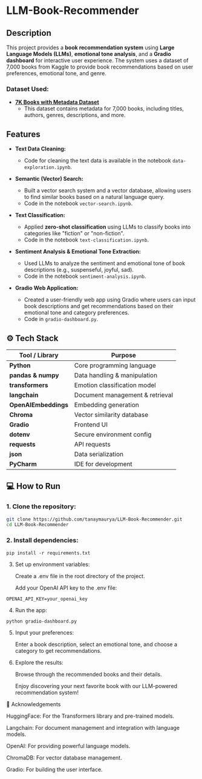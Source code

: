 # LLM-Book-Recommender

## Description

This project provides a **book recommendation system** using **Large Language Models (LLMs)**, **emotional tone analysis**, and a **Gradio dashboard** for interactive user experience. The system uses a dataset of 7,000 books from Kaggle to provide book recommendations based on user preferences, emotional tone, and genre.

### Dataset Used:
- **[7K Books with Metadata Dataset](https://www.kaggle.com/datasets/dylanjcastillo/7k-books-with-metadata)**
  - This dataset contains metadata for 7,000 books, including titles, authors, genres, descriptions, and more.

## Features

- **Text Data Cleaning:**  
  - Code for cleaning the text data is available in the notebook `data-exploration.ipynb`.
  
- **Semantic (Vector) Search:**  
  - Built a vector search system and a vector database, allowing users to find similar books based on a natural language query.  
  - Code in the notebook `vector-search.ipynb`.
  
- **Text Classification:**  
  - Applied **zero-shot classification** using LLMs to classify books into categories like "fiction" or "non-fiction".  
  - Code in the notebook `text-classification.ipynb`.

- **Sentiment Analysis & Emotional Tone Extraction:**  
  - Used LLMs to analyze the sentiment and emotional tone of book descriptions (e.g., suspenseful, joyful, sad).  
  - Code in the notebook `sentiment-analysis.ipynb`.

- **Gradio Web Application:**  
  - Created a user-friendly web app using Gradio where users can input book descriptions and get recommendations based on their emotional tone and category preferences.  
  - Code in `gradio-dashboard.py`.

## ⚙️ Tech Stack

| Tool / Library             | Purpose                                      |
|----------------------------|----------------------------------------------|
| **Python**                 | Core programming language                    |
| **pandas & numpy**         | Data handling & manipulation                 |
| **transformers**           | Emotion classification model                 |
| **langchain**              | Document management & retrieval              |
| **OpenAIEmbeddings**       | Embedding generation                         |
| **Chroma**                 | Vector similarity database                   |
| **Gradio**                 | Frontend UI                                  |
| **dotenv**                 | Secure environment config                    |
| **requests**               | API requests                                 |
| **json**                   | Data serialization                           |
| **PyCharm**                | IDE for development                          |

## 💻 How to Run

### 1. Clone the repository:
```bash
git clone https://github.com/tanaymaurya/LLM-Book-Recommender.git
cd LLM-Book-Recommender
```
### 2. Install dependencies:
```
pip install -r requirements.txt
```
3. Set up environment variables:

    Create a .env file in the root directory of the project.

    Add your OpenAI API key to the .env file:
```
OPENAI_API_KEY=your_openai_key
```
4. Run the app:
```
python gradio-dashboard.py
```

5. Input your preferences:

    Enter a book description, select an emotional tone, and choose a category to get recommendations.

6. Explore the results:

    Browse through the recommended books and their details.

    Enjoy discovering your next favorite book with our LLM-powered recommendation system!

📑 Acknowledgements

HuggingFace: For the Transformers library and pre-trained models.

   Langchain: For document management and integration with language models.

   OpenAI: For providing powerful language models.

   ChromaDB: For vector database management.

   Gradio: For building the user interface.
